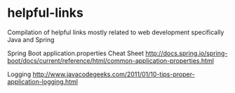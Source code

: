 # helpful-links
Compilation of helpful links mostly related to web development specifically Java and Spring

Spring Boot application.properties Cheat Sheet
http://docs.spring.io/spring-boot/docs/current/reference/html/common-application-properties.html

Logging
http://www.javacodegeeks.com/2011/01/10-tips-proper-application-logging.html
